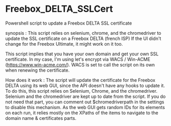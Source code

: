 # Freebox_DELTA_SSLCert
Powershell script to update a Freebox DELTA SSL certificate


synopsis :
This script relies on selenium, chrome, and the chromedriver to update the SSL certificate on a Freebox DELTA (french ISP)
If the UI didn't change for the Freebox Ultimate, it might work on it too.

This script implies that you have your own domain and get your own SSL certificate.
In my case, I'm using let's encrypt via WACS / Win-ACME (https://www.win-acme.com/). WACS is set to call the script on its own when renewing the certificate.

How does it work :
The script will update the certificate for the Freebox DELTA using its web GUI, since the API doesn't have any hooks to update it.
To do this, this script relies on Selenium, Chrome, and the chromedriver.
Selenium and the chromedriver are kept up to date from the script. If you do not need that part, you can comment out $chromedriverpath in the settings to disable this mechanism.
As the web GUI gets random IDs for its elements on each run, it relies mostly on the XPaths of the items to navigate to the domain name & certificates parts.
